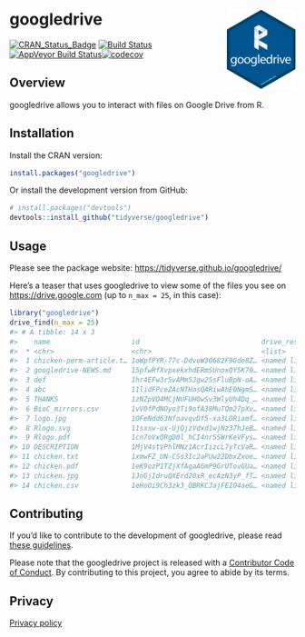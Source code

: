 
<!-- README.md is generated from README.Rmd. Please edit that file -->

# googledrive <img src="man/figures/logo.png" align="right" height=140/>

[![CRAN\_Status\_Badge](http://www.r-pkg.org/badges/version/googledrive)](https://cran.r-project.org/package=googledrive)
[![Build
Status](https://travis-ci.org/tidyverse/googledrive.svg?branch=master)](https://travis-ci.org/tidyverse/googledrive)[![AppVeyor
Build
Status](https://ci.appveyor.com/api/projects/status/github/tidyverse/googledrive?branch=master&svg=true)](https://ci.appveyor.com/project/tidyverse/googledrive)[![codecov](https://codecov.io/gh/tidyverse/googledrive/branch/master/graph/badge.svg)](https://codecov.io/gh/tidyverse/googledrive?branch=master)

## Overview

googledrive allows you to interact with files on Google Drive from R.

## Installation

Install the CRAN version:

``` r
install.packages("googledrive")
```

Or install the development version from GitHub:

``` r
# install.packages("devtools")
devtools::install_github("tidyverse/googledrive")
```

## Usage

Please see the package website:
<https://tidyverse.github.io/googledrive/>

Here’s a teaser that uses googledrive to view some of the files you see
on <https://drive.google.com> (up to `n_max = 25`, in this case):

``` r
library("googledrive")
drive_find(n_max = 25)
#> # A tibble: 14 x 3
#>    name                    id                              drive_resource  
#>  * <chr>                   <chr>                           <list>          
#>  1 chicken-perm-article.t… 1oWpfPYR-77c-DdvoW30682F9Gde8Z… <named list [39…
#>  2 googledrive-NEWS.md     15pfwRfXvpxekxhdERmSUnoxQY5K70… <named list [38…
#>  3 def                     1hr4EFw3r5vAMm5Jgw2SsFluBpN-oA… <named list [32…
#>  4 abc                     11lidFPceZAcNTHasQARiwAhE0NgmS… <named list [32…
#>  5 THANKS                  1zNZpVO4MCjNUFUHOwSv3WlyUh4Dq_… <named list [39…
#>  6 BioC_mirrors.csv        1vV0fPdNOyo3Ti9ofA38MuTQm27pXv… <named list [38…
#>  7 logo.jpg                1OFeNdd63NfoavqvDf5-xa3LORiamf… <named list [40…
#>  8 Rlogo.svg               11sxsw-ux-UjQjzVdxd1wjNz37hJeB… <named list [40…
#>  9 Rlogo.pdf               1cn7oVxQRgD0l_hCI4nrSSWrKeVFys… <named list [39…
#> 10 DESCRIPTION             1MjV4stVPhlMNz1AcrIizcL7yTcVaR… <named list [39…
#> 11 chicken.txt             1xmwFZ_UN-CSs3Ic2aPUw22DbxZxoe… <named list [39…
#> 12 chicken.pdf             1eK9ozP1TZjXfAgaAGmP9GrUTovGUa… <named list [39…
#> 13 chicken.jpg             1JnGjIdruQXErd20xR_ecAzN3yP_fT… <named list [40…
#> 14 chicken.csv             1eHoOi9Ch3zk3_QBRKCJajFEIO4aeG… <named list [38…
```

## Contributing

If you’d like to contribute to the development of googledrive, please
read [these guidelines](.github/CONTRIBUTING.md).

Please note that the googledrive project is released with a [Contributor
Code of Conduct](.github/CODE_OF_CONDUCT.md). By contributing to this
project, you agree to abide by its terms.

## Privacy

[Privacy policy](https://www.tidyverse.org/google_privacy_policy)
